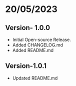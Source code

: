 # 20/05/2023
## Version- 1.0.0
- Initial Open-source Release.
- Added CHANGELOG.md
- Added README.md

## Version-1.0.1
- Updated README.md